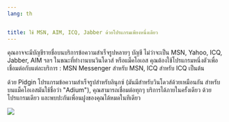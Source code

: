 ```yaml
---
lang: th


title: ใช้ MSN, AIM, ICQ, Jabber ด้วยโปรแกรมเพียงหนึ่งเดียว
---
```


คุณอาจจะมีบัญชีรายชื่อบนบริการข้อความสำเร็จรูปหลายๆ บัญชี ไม่ว่าจะเป็น MSN, Yahoo, ICQ, Jabber, AIM ฯลฯ ในขณะที่ทำงานบนวินโดวส์ หรือแม็คโอเอส คุณต้องใช้โปรแกรมหนึ่งตัวเพื่อเชื่อมต่อกับแต่ละบริการ : MSN Messenger สำหรับ MSN, ICQ สำหรับ ICQ เป็นต้น

ด้วย Pidgin โปรแกรมข้อความสำเร็จรูปสำหรับลินุกซ์ (มันมีสำหรับวินโดวส์ด้วยเหมือนกัน สำหรับบนแม็คโอเอสมันใช้ชื่อว่า "Adium"), คุณสามารถเชื่อมต่อทุกๆ บริการได้ภายในครั้งเดียว ด้วยโปรแกรมเดียว และพบปะกันเพื่อนฝูงของคุณได้หมดในทีเดียว

<img src="Images/gaim_im_services.png" />

  
